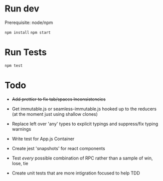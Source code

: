 # Run dev

Prerequisite: node/npm

`npm install`
`npm start`

# Run Tests

`npm test`

# Todo

* ~~Add prettier to fix tab/spaces Inconsistencies~~

* Get immutable.js or seamless-immutable.js hooked up to the reducers (at the moment just using shallow clones)

* Replace left over 'any' types to explicit typings and suppress/fix typing warnings

* Write test for App.js Container

* Create jest 'snapshots' for react components

* Test *every* possible combination of RPC rather than a sample of win, lose, tie

* Create unit tests that are more intigration focused to help TDD